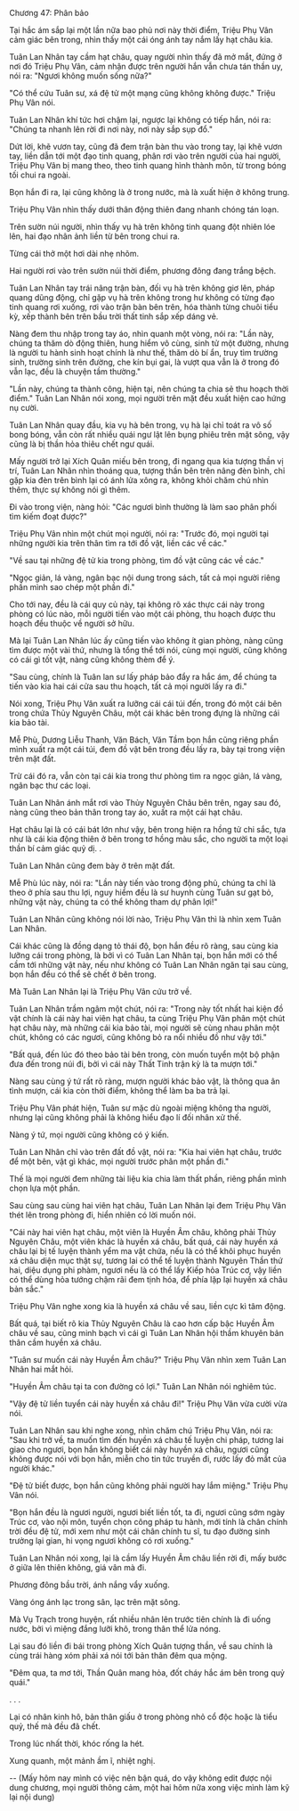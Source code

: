 




Chương 47: Phân bảo


Tại hắc ám sắp lại một lần nữa bao phủ nơi này thời điểm, Triệu Phụ Vân cảm giác bên trong, nhìn thấy một cái óng ánh tay nắm lấy hạt châu kia.

Tuân Lan Nhân tay cầm hạt châu, quay người nhìn thấy đã mở mắt, đứng ở nơi đó Triệu Phụ Vân, cảm nhận được trên người hắn vẫn chưa tán thần uy, nói ra: "Ngươi không muốn sống nữa?"

"Có thể cứu Tuân sư, xá đệ tử một mạng cũng không không được." Triệu Phụ Vân nói.

Tuân Lan Nhân khí tức hơi chậm lại, ngược lại không có tiếp hắn, nói ra: "Chúng ta nhanh lên rời đi nơi này, nơi này sắp sụp đổ."

Dứt lời, khẽ vươn tay, cũng đã đem trận bàn thu vào trong tay, lại khẽ vươn tay, liền dẫn tới một đạo tinh quang, phân rơi vào trên người của hai người, Triệu Phụ Vân bị mang theo, theo tinh quang hình thành môn, từ trong bóng tối chui ra ngoài.

Bọn hắn đi ra, lại cũng không là ở trong nước, mà là xuất hiện ở không trung.

Triệu Phụ Vân nhìn thấy dưới thân động thiên đang nhanh chóng tán loạn.

Trên sườn núi người, nhìn thấy vụ hà trên không tinh quang đột nhiên lóe lên, hai đạo nhân ảnh liền từ bên trong chui ra.

Từng cái thở một hơi dài nhẹ nhõm.

Hai người rơi vào trên sườn núi thời điểm, phương đông đang trắng bệch.

Tuân Lan Nhân tay trái nâng trận bàn, đối vụ hà trên không giơ lên, pháp quang dũng động, chỉ gặp vụ hà trên không trong hư không có từng đạo tinh quang rơi xuống, rơi vào trận bàn bên trên, hóa thành từng chuôi tiểu kỳ, xếp thành bên trên bầu trời thất tinh sắp xếp dáng vẻ.

Nàng đem thu nhập trong tay áo, nhìn quanh một vòng, nói ra: "Lần này, chúng ta thăm dò động thiên, hung hiểm vô cùng, sinh tử một đường, nhưng là người tu hành sinh hoạt chính là như thế, thăm dò bí ẩn, truy tìm trường sinh, trường sinh trên đường, che kín bụi gai, là vượt qua vẫn là ở trong đó vẫn lạc, đều là chuyện tầm thường."

"Lần này, chúng ta thành công, hiện tại, nên chúng ta chia sẻ thu hoạch thời điểm." Tuân Lan Nhân nói xong, mọi người trên mặt đều xuất hiện cao hứng nụ cười.

Tuân Lan Nhân quay đầu, kia vụ hà bên trong, vụ hà lại chỉ toát ra vô số bong bóng, vẫn còn rất nhiều quái ngư lật lên bụng phiêu trên mặt sông, vậy cũng là bị thần hỏa thiêu chết ngư quái.

Mấy người trở lại Xích Quân miếu bên trong, đi ngang qua kia tượng thần vị trí, Tuân Lan Nhân nhìn thoáng qua, tượng thần bên trên nâng đèn bình, chỉ gặp kia đèn trên bình lại có ánh lửa xông ra, không khỏi chăm chú nhìn thêm, thực sự không nói gì thêm.

Đi vào trong viện, nàng hỏi: "Các ngươi bình thường là làm sao phân phối tìm kiếm đoạt được?"

Triệu Phụ Vân nhìn một chút mọi người, nói ra: "Trước đó, mọi người tại những người kia trên thân tìm ra tới đồ vật, liền các về các."

"Về sau tại những đệ tử kia trong phòng, tìm đồ vật cũng các về các."

"Ngọc giản, lá vàng, ngân bạc nội dung trong sách, tất cả mọi người riêng phần mình sao chép một phần đi."

Cho tới nay, đều là cái quy củ này, tại không rõ xác thực cái này trong phòng có lúc nào, mỗi người tiến vào một cái phòng, thu hoạch được thu hoạch đều thuộc về người sở hữu.

Mà lại Tuân Lan Nhân lúc ấy cũng tiến vào không ít gian phòng, nàng cũng tìm được một vài thứ, nhưng là tổng thể tới nói, cùng mọi người, cũng không có cái gì tốt vật, nàng cũng không thèm để ý.

"Sau cùng, chính là Tuân lan sư lấy pháp bảo đẩy ra hắc ám, để chúng ta tiến vào kia hai cái cửa sau thu hoạch, tất cả mọi người lấy ra đi."

Nói xong, Triệu Phụ Vân xuất ra lưỡng cái cái túi đến, trong đó một cái bên trong chứa Thủy Nguyên Châu, một cái khác bên trong đựng là những cái kia bảo tài.

Mễ Phù, Dương Liễu Thanh, Văn Bách, Văn Tầm bọn hắn cũng riêng phần mình xuất ra một cái túi, đem đồ vật bên trong đều lấy ra, bày tại trong viện trên mặt đất.

Trừ cái đó ra, vẫn còn tại cái kia trong thư phòng tìm ra ngọc giản, lá vàng, ngân bạc thư các loại.

Tuân Lan Nhân ánh mắt rơi vào Thủy Nguyên Châu bên trên, ngay sau đó, nàng cũng theo bản thân trong tay áo, xuất ra một cái hạt châu.

Hạt châu lại là có cái bát lớn như vậy, bên trong hiện ra hồng tử chi sắc, tựa như là cái kia động thiên ở bên trong tơ hồng màu sắc, cho người ta một loại thần bí cảm giác quỷ dị. .

Tuân Lan Nhân cũng đem bày ở trên mặt đất.

Mễ Phù lúc này, nói ra: "Lần này tiến vào trong động phủ, chúng ta chỉ là theo ở phía sau thu lợi, nguy hiểm đều là sư huynh cùng Tuân sư gạt bỏ, những vật này, chúng ta có thể không tham dự phân lợi!"

Tuân Lan Nhân cũng không nói lời nào, Triệu Phụ Vân thì là nhìn xem Tuân Lan Nhân.

Cái khác cũng là đồng dạng tỏ thái độ, bọn hắn đều rõ ràng, sau cùng kia lưỡng cái trong phòng, là bởi vì có Tuân Lan Nhân tại, bọn hắn mới có thể cầm tới những vật này, nếu như không có Tuân Lan Nhân ngăn tại sau cùng, bọn hắn đều có thể sẽ chết ở bên trong.

Mà Tuân Lan Nhân lại là Triệu Phụ Vân cứu trở về.

Tuân Lan Nhân trầm ngâm một chút, nói ra: "Trong này tốt nhất hai kiện đồ vật chính là cái này hai viên hạt châu, ta cùng Triệu Phụ Vân phân một chút hạt châu này, mà những cái kia bảo tài, mọi người sẽ cùng nhau phân một chút, không có các ngươi, cũng không bỏ ra nổi nhiều đồ như vậy tới."

"Bất quá, đến lúc đó theo bảo tài bên trong, còn muốn tuyển một bộ phận đưa đến trong núi đi, bởi vì cái này Thất Tinh trận kỳ là ta mượn tới."

Nàng sau cùng ý tứ rất rõ ràng, mượn người khác bảo vật, là thông qua ân tình mượn, cái kia còn thời điểm, không thể làm ba ba trả lại.

Triệu Phụ Vân phát hiện, Tuân sư mặc dù ngoài miệng không tha người, nhưng lại cũng không phải là không hiểu đạo lí đối nhân xử thế.

Nàng ý tứ, mọi người cũng không có ý kiến.

Tuân Lan Nhân chỉ vào trên đất đồ vật, nói ra: "Kia hai viên hạt châu, trước để một bên, vật gì khác, mọi người trước phân một phần đi."

Thế là mọi người đem những tài liệu kia chia làm thất phần, riêng phần mình chọn lựa một phần.

Sau cùng sau cùng hai viên hạt châu, Tuân Lan Nhân lại đem Triệu Phụ Vân thét lên trong phòng đi, hiển nhiên có lời muốn nói.

"Cái này hai viên hạt châu, một viên là Huyền Âm châu, không phải Thủy Nguyên Châu, một viên khác là huyền xá châu, bất quá, cái này huyền xá châu lại bị tế luyện thành yểm ma vật chứa, nếu là có thể khôi phục huyền xá châu diện mục thật sự, tương lai có thể tế luyện thành Nguyên Thần thứ hai, diệu dụng phi phàm, ngươi nếu là có thể lấy Kiếp hỏa Trúc cơ, vậy liền có thể dùng hỏa tướng chậm rãi đem tịnh hóa, để phía lặp lại huyền xá châu bản sắc."

Triệu Phụ Vân nghe xong kia là huyền xá châu về sau, liền cực kì tâm động.

Bất quá, tại biết rõ kia Thủy Nguyên Châu là cao hơn cấp bậc Huyền Âm châu về sau, cũng minh bạch vì cái gì Tuân Lan Nhân hội thầm khuyên bản thân cầm huyền xá châu.

"Tuân sư muốn cái này Huyền Âm châu?" Triệu Phụ Vân nhìn xem Tuân Lan Nhân hai mắt hỏi.

"Huyền Âm châu tại ta con đường có lợi." Tuân Lan Nhân nói nghiêm túc.

"Vậy đệ tử liền tuyển cái này huyền xá châu đi!" Triệu Phụ Vân vừa cười vừa nói.

Tuân Lan Nhân sau khi nghe xong, nhìn chăm chú Triệu Phụ Vân, nói ra: "Sau khi trở về, ta muốn tìm đến huyền xá châu tế luyện chi pháp, tương lai giao cho ngươi, bọn hắn không biết cái này huyền xá châu, ngươi cũng không được nói với bọn hắn, miễn cho tin tức truyền đi, rước lấy đỏ mắt của người khác."

"Đệ tử biết được, bọn hắn cũng không phải người hay lắm miệng." Triệu Phụ Vân nói.

"Bọn hắn đều là ngươi người, ngươi biết liền tốt, ta đi, ngươi cũng sớm ngày Trúc cơ, vào nội môn, tuyển chọn công pháp tu hành, mới tính là chân chính trời đều đệ tử, mới xem như một cái chân chính tu sĩ, tu đạo đường sinh trưởng lại gian, hi vọng ngươi không có rơi xuống."

Tuân Lan Nhân nói xong, lại là cầm lấy Huyền Âm châu liền rời đi, mấy bước ở giữa lên thiên không, giá vân mà đi.

Phương đông bầu trời, ánh nắng vẩy xuống.

Vàng óng ánh lạc trong sân, lạc trên mặt sông.

Mà Vụ Trạch trong huyện, rất nhiều nhân lên trước tiên chính là đi uống nước, bởi vì miệng đắng lưỡi khô, trong thân thể lửa nóng.

Lại sau đó liền đi bái trong phòng Xích Quân tượng thần, về sau chính là cùng trái hàng xóm phải xá nói tới bản thân đêm qua mộng.

"Đêm qua, ta mơ tới, Thần Quân mang hỏa, đốt cháy hắc ám bên trong quỷ quái."

. . .

Lại có nhân kinh hô, bản thân giấu ở trong phòng nhỏ cổ độc hoặc là tiểu quỷ, thế mà đều đã chết.

Trong lúc nhất thời, khóc rống la hét.

Xung quanh, một mảnh ầm ĩ, nhiệt nghị.

--
(Mấy hôm nay mình có việc nên bận quá, do vậy không edit được nội dung chương, mọi người thông cảm, một hai hôm nữa xong việc mình làm kỹ lại nội dung)




